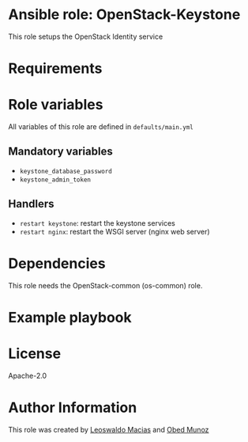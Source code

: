 # Ansible role: OpenStack-Keystone

This role setups the OpenStack Identity service

# Requirements

# Role variables
All variables of this role are defined in `defaults/main.yml`

## Mandatory variables
* `keystone_database_password`
* `keystone_admin_token`

## Handlers

* `restart keystone`: restart the keystone services
* `restart nginx`: restart the WSGI server (nginx web server)

# Dependencies
This role needs the OpenStack-common (os-common) role.

# Example playbook

# License
Apache-2.0

# Author Information
This role was created by [Leoswaldo Macias](leoswaldo.macias@intel.com) and [Obed Munoz](obed.n.munoz@intel.com)
